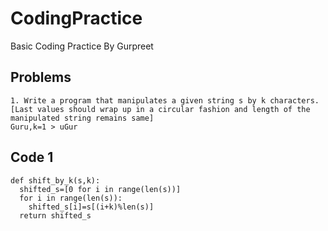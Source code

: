 # CodingPractice
Basic Coding Practice By Gurpreet
## Problems

```
1. Write a program that manipulates a given string s by k characters.[Last values should wrap up in a circular fashion and length of the manipulated string remains same]
Guru,k=1 > uGur
```
## Code 1
```
def shift_by_k(s,k):
  shifted_s=[0 for i in range(len(s))]
  for i in range(len(s)):
    shifted_s[i]=s[(i+k)%len(s)]
  return shifted_s
  
```
